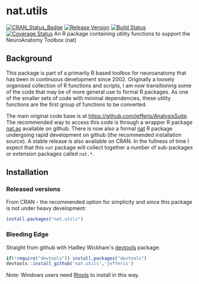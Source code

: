 # nat.utils
[![CRAN_Status_Badge](http://www.r-pkg.org/badges/version/nat.utils)](http://cran.r-project.org/web/packages/nat.utils) 
[![Release Version](https://img.shields.io/github/release/jefferis/nat.utils.svg)](https://github.com/jefferis/nat.utils/releases/latest) 
[![Build Status](https://travis-ci.org/jefferis/nat.utils.png)](https://travis-ci.org/jefferis/nat.utils)
[![Coverage Status](https://img.shields.io/coveralls/jefferis/nat.utils.svg)](https://coveralls.io/r/jefferis/nat.utils?branch=master)
An R package containing utility functions to support the NeuroAnatomy Toolbox (nat)

## Background
This package is part of a primarily R based toolbox for neuroanatomy that has
been in continuous development since 2002. Originally a loosely organised
collection of R functions and scripts, I am now transitioning some of the code
that may be of more general use to formal R packages. As one of the smaller sets
of code with minimal dependencies, these utility functions are the first group
of functions to be converted.

The main original code base is at https://github.com/jefferis/AnalysisSuite. The
recommended way to access this code is through a wrapper R package
[nat.as](https://github.com/jefferis/nat.as) available on github. There is now
also a formal [nat](https://github.com/jefferis/nat) R package undergoing
rapid development on github (the recommended installation source). A stable 
release is also available on CRAN. In the fullness of time I expect that this
`nat` package will collect together a number of sub-packages or extension 
packages called `nat.*`.

## Installation

### Released versions
From CRAN - the recommended option for simplicity and since this package is not
under heavy development:

```r
install.packages("nat.utils")
```

### Bleeding Edge
Straight from github with Hadley Wickham's [devtools](https://github.com/hadley/devtools) package:

```r
if(!require("devtools")) install.packages("devtools")
devtools::install_github('nat.utils','jefferis')
```
Note: Windows users need [Rtools](http://www.murdoch-sutherland.com/Rtools/) to
install in this way.
